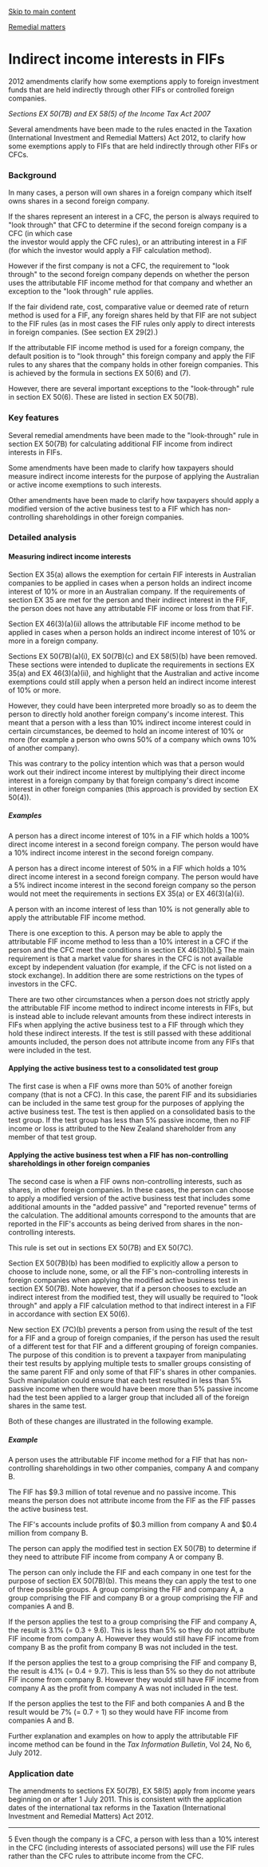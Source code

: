 [Skip to main content](#main-content-tt)

[Remedial matters](/new-legislation/act-articles/taxation-annual-rates-returns-filing-and-remedial-matters-act-2012/remedial-matters "Remedial matters")

Indirect income interests in FIFs
=================================

2012 amendments clarify how some exemptions apply to foreign investment funds that are held indirectly through other FIFs or controlled foreign companies.

_Sections EX 50(7B) and EX 58(5) of the Income Tax Act 2007_

Several amendments have been made to the rules enacted in the Taxation (International Investment and Remedial Matters) Act 2012, to clarify how some exemptions apply to FIFs that are held indirectly through other FIFs or CFCs.

### Background

In many cases, a person will own shares in a foreign company which itself owns shares in a second foreign company.

If the shares represent an interest in a CFC, the person is always required to "look through" that CFC to determine if the second foreign company is a CFC (in which case  
the investor would apply the CFC rules), or an attributing interest in a FIF (for which the investor would apply a FIF calculation method).

However if the first company is not a CFC, the requirement to "look through" to the second foreign company depends on whether the person uses the attributable FIF income method for that company and whether an exception to the "look through" rule applies.

If the fair dividend rate, cost, comparative value or deemed rate of return method is used for a FIF, any foreign shares held by that FIF are not subject to the FIF rules (as in most cases the FIF rules only apply to direct interests in foreign companies. (See section EX 29(2).)

If the attributable FIF income method is used for a foreign company, the default position is to "look through" this foreign company and apply the FIF rules to any shares that the company holds in other foreign companies. This is achieved by the formula in sections EX 50(6) and (7).

However, there are several important exceptions to the "look-through" rule in section EX 50(6). These are listed in section EX 50(7B).

### Key features

Several remedial amendments have been made to the "look-through" rule in section EX 50(7B) for calculating additional FIF income from indirect interests in FIFs.

Some amendments have been made to clarify how taxpayers should measure indirect income interests for the purpose of applying the Australian or active income exemptions to such interests.

Other amendments have been made to clarify how taxpayers should apply a modified version of the active business test to a FIF which has non-controlling shareholdings in other foreign companies.

### Detailed analysis

#### Measuring indirect income interests

Section EX 35(a) allows the exemption for certain FIF interests in Australian companies to be applied in cases when a person holds an indirect income interest of 10% or more in an Australian company. If the requirements of section EX 35 are met for the person and their indirect interest in the FIF, the person does not have any attributable FIF income or loss from that FIF.

Section EX 46(3)(a)(ii) allows the attributable FIF income method to be applied in cases when a person holds an indirect income interest of 10% or more in a foreign company.

Sections EX 50(7B)(a)(i), EX 50(7B)(c) and EX 58(5)(b) have been removed. These sections were intended to duplicate the requirements in sections EX 35(a) and EX 46(3)(a)(ii), and highlight that the Australian and active income exemptions could still apply when a person held an indirect income interest of 10% or more.

However, they could have been interpreted more broadly so as to deem the person to directly hold another foreign company's income interest. This meant that a person with a less than 10% indirect income interest could in certain circumstances, be deemed to hold an income interest of 10% or more (for example a person who owns 50% of a company which owns 10% of another company).

This was contrary to the policy intention which was that a person would work out their indirect income interest by multiplying their direct income interest in a foreign company by that foreign company's direct income interest in other foreign companies (this approach is provided by section EX 50(4)).

##### Examples

A person has a direct income interest of 10% in a FIF which holds a 100% direct income interest in a second foreign company. The person would have a 10% indirect income interest in the second foreign company.

A person has a direct income interest of 50% in a FIF which holds a 10% direct income interest in a second foreign company. The person would have a 5% indirect income interest in the second foreign company so the person would not meet the requirements in sections EX 35(a) or EX 46(3)(a)(ii).

A person with an income interest of less than 10% is not generally able to apply the attributable FIF income method.

There is one exception to this. A person may be able to apply the attributable FIF income method to less than a 10% interest in a CFC if the person and the CFC meet the conditions in section EX 46(3)(b).[5](#5)
 The main requirement is that a market value for shares in the CFC is not available except by independent valuation (for example, if the CFC is not listed on a stock exchange). In addition there are some restrictions on the types of investors in the CFC.

There are two other circumstances when a person does not strictly apply the attributable FIF income method to indirect income interests in FIFs, but is instead able to include relevant amounts from these indirect interests in FIFs when applying the active business test to a FIF through which they hold these indirect interests. If the test is still passed with these additional amounts included, the person does not attribute income from any FIFs that were included in the test.

#### Applying the active business test to a consolidated test group

The first case is when a FIF owns more than 50% of another foreign company (that is not a CFC). In this case, the parent FIF and its subsidiaries can be included in the same test group for the purposes of applying the active business test. The test is then applied on a consolidated basis to the test group. If the test group has less than 5% passive income, then no FIF income or loss is attributed to the New Zealand shareholder from any member of that test group.

#### Applying the active business test when a FIF has non-controlling shareholdings in other foreign companies

The second case is when a FIF owns non-controlling interests, such as shares, in other foreign companies. In these cases, the person can choose to apply a modified version of the active business test that includes some additional amounts in the "added passive" and "reported revenue" terms of the calculation. The additional amounts correspond to the amounts that are reported in the FIF's accounts as being derived from shares in the non-controlling interests.

This rule is set out in sections EX 50(7B) and EX 50(7C).

Section EX 50(7B)(b) has been modified to explicitly allow a person to choose to include none, some, or all the FIF's non-controlling interests in foreign companies when applying the modified active business test in section EX 50(7B). Note however, that if a person chooses to exclude an indirect interest from the modified test, they will usually be required to "look through" and apply a FIF calculation method to that indirect interest in a FIF in accordance with section EX 50(6).

New section EX (7C)(b) prevents a person from using the result of the test for a FIF and a group of foreign companies, if the person has used the result of a different test for that FIF and a different grouping of foreign companies. The purpose of this condition is to prevent a taxpayer from manipulating their test results by applying multiple tests to smaller groups consisting of the same parent FIF and only some of that FIF's shares in other companies. Such manipulation could ensure that each test resulted in less than 5% passive income when there would have been more than 5% passive income had the test been applied to a larger group that included all of the foreign shares in the same test.

Both of these changes are illustrated in the following example.

##### Example

A person uses the attributable FIF income method for a FIF that has non-controlling shareholdings in two other companies, company A and company B.

The FIF has $9.3 million of total revenue and no passive income. This means the person does not attribute income from the FIF as the FIF passes the active business test.

The FIF's accounts include profits of $0.3 million from company A and $0.4 million from company B.

The person can apply the modified test in section EX 50(7B) to determine if they need to attribute FIF income from company A or company B.

The person can only include the FIF and each company in one test for the purpose of section EX 50(7B)(b). This means they can apply the test to one of three possible groups. A group comprising the FIF and company A, a group comprising the FIF and company B or a group comprising the FIF and companies A and B.

If the person applies the test to a group comprising the FIF and company A, the result is 3.1% (= 0.3 ÷ 9.6). This is less than 5% so they do not attribute FIF income from company A. However they would still have FIF income from company B as the profit from company B was not included in the test.

If the person applies the test to a group comprising the FIF and company B, the result is 4.1% (= 0.4 ÷ 9.7). This is less than 5% so they do not attribute FIF income from company B. However they would still have FIF income from company A as the profit from company A was not included in the test.

If the person applies the test to the FIF and both companies A and B the result would be 7% (= 0.7 ÷ 1) so they would have FIF income from companies A and B.

Further explanation and examples on how to apply the attributable FIF income method can be found in the _Tax Information Bulletin_, Vol 24, No 6, July 2012.

### Application date

The amendments to sections EX 50(7B), EX 58(5) apply from income years beginning on or after 1 July 2011. This is consistent with the application dates of the international tax reforms in the Taxation (International Investment and Remedial Matters) Act 2012.

* * *

5 Even though the company is a CFC, a person with less than a 10% interest in the CFC (including interests of associated persons) will use the FIF rules rather than the CFC rules to attribute income from the CFC.